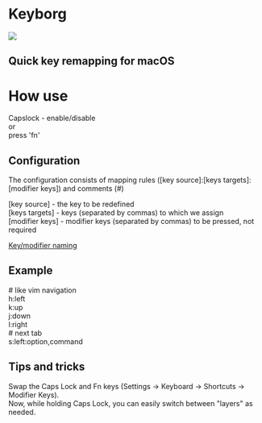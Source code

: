 # Keyborg

![](https://github.com/bornthenord/keyborg/blob/main/logo.png)

## Quick key remapping for macOS

# How use
Capslock - enable/disable\
or\
press 'fn'

## Configuration

The configuration consists of mapping rules ([key source]:[keys targets]:[modifier keys]) and comments (#)

[key source] - the key to be redefined\
[keys targets] - keys (separated by commas) to which we assign\
[modifier keys] - modifier keys (separated by commas) to be pressed, not required

[Key/modifier naming](https://github.com/bornthenord/keyborg/blob/main/src/Keyborg/Keyborg/Keyboard/Key.swift)
## Example

\# like vim navigation\
h:left\
k:up\
j:down\
l:right\
\# next tab\
s:left:option,command

## Tips and tricks
Swap the Caps Lock and Fn keys (Settings -> Keyboard -> Shortcuts -> Modifier Keys).\
Now, while holding Caps Lock, you can easily switch between "layers" as needed.
